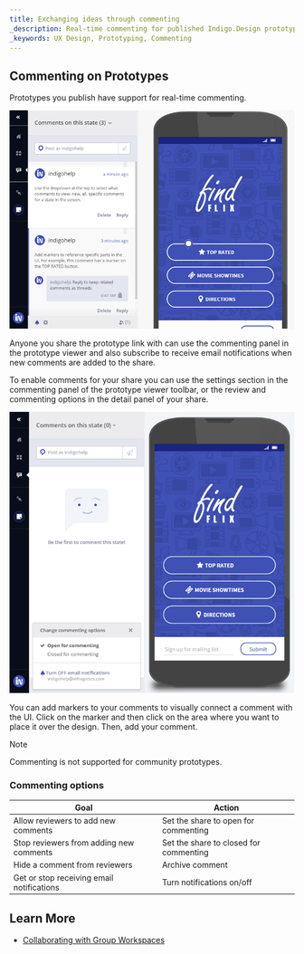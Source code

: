 ```yaml
---
title: Exchanging ideas through commenting
_description: Real-time commenting for published Indigo.Design prototypes
_keywords: UX Design, Prototyping, Commenting
---
```


##  Commenting on Prototypes

Prototypes you publish have support for real-time commenting. 

<div class="divider--half"></div>
<img src="../images/Commenting_1.png" srcset="../images/Commenting_1@2x.png 2x" />
<div class="divider--half"></div>
<div class="divider--half"></div>
<div class="divider--half"></div>
<div class="divider--half"></div>
<div class="divider--half"></div>

Anyone you share the prototype link with can use the commenting panel in the prototype viewer and also subscribe to receive email notifications when new comments are added to the share.

To enable comments for your share you can use the settings section in the commenting panel of the prototype viewer toolbar, or the review and commenting options in the detail panel of your share.

<div class="divider--half"></div>
<img src="../images/Commenting_2.png" srcset="../images/Commenting_2@2x.png 2x" />
<div class="divider--half"></div>
<div class="divider--half"></div>
<div class="divider--half"></div>
<div class="divider--half"></div>
<div class="divider--half"></div>

You can add markers to your comments to visually connect a comment with the UI. Click on the marker and then click on the area where you want to place it over the design. Then, add your comment.

> [!Note]
>Commenting is not supported for community prototypes.

### Commenting options

Goal | Action
------------- | -------------
Allow reviewers to add new comments | Set the share to open for commenting
Stop reviewers from adding new comments | Set the share to closed for commenting
Hide a comment from reviewers | Archive comment
Get or stop receiving email notifications | Turn notifications on/off

##  Learn More

- [Collaborating with Group Workspaces](workspaces.md)